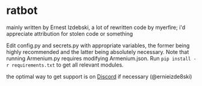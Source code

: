 # ratbot

mainly written by Ernest Izdebski, a lot of rewritten code by myerfire; i'd appreciate attribution for stolen code or something

Edit config.py and secrets.py with appropriate variables, the former being highly recommended and the latter being
absolutely necessary. Note that running Armenium.py requires modifying Armenium.json. 
Run `pip install -r requirements.txt` to get all relevant modules.

the optimal way to get support is on [Discord](https://discord.gg/cHZYahK) if necessary (@ernieizde8ski)
